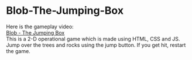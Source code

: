 # Blob-The-Jumping-Box
Here is the gameplay video:<br>
[Blob - The Jumping Box](https://vimeo.com/985841751)<br>
This is a 2-D operational game which is made using HTML, CSS and JS.
Jump over the trees and rocks using the jump button.
If you get hit, restart the game.
